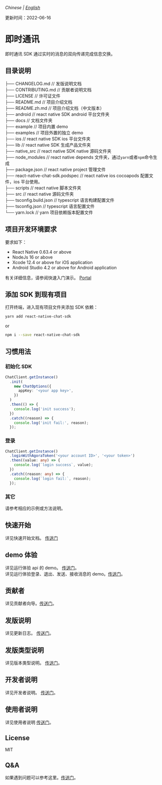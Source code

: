 _Chinese | [English](./README.md)_

更新时间：2022-06-16

# 即时通讯

即时通讯 SDK 通过实时的消息的双向传递完成信息交换。

## 目录说明

├── CHANGELOG.md // 发版说明文档  
├── CONTRIBUTING.md // 贡献者说明文档  
├── LICENSE // 许可证文件  
├── README.md // 项目介绍文档  
├── README.zh.md // 项目介绍文档（中文版本）  
├── android // react native SDK android 平台文件夹  
├── docs // 文档文件夹  
├── example // 项目内置 demo  
├── examples // 项目外置的独立 demo  
├── ios // react native SDK ios 平台文件夹  
├── lib // react native SDK 生成产品文件夹  
├── native_src // react native SDK native 源码文件夹  
├── node_modules // react native depends 文件夹，通过`yarn`或者`npm`命令生成  
├── package.json // react native project 管理文件  
├── react-native-chat-sdk.podspec // react native ios cocoapods 配置文件，ios 平台使用。  
├── scripts // react native 脚本文件夹  
├── src // react native 源码文件夹  
├── tsconfig.build.json // typescript 语言构建配置文件  
├── tsconfig.json // typescript 语言配置文件  
└── yarn.lock // yarn 项目依赖版本配置文件

## 项目开发环境要求

要求如下：

- React Native 0.63.4 or above
- NodeJs 16 or above
- Xcode 12.4 or above for iOS application
- Android Studio 4.2 or above for Android application

有关详细信息，请参阅快速入门演示。 [Portal](./docs/quick-start.md)

## 添加 SDK 到现有项目

打开终端，进入现有项目文件夹添加 SDK 依赖：

```sh
yarn add react-native-chat-sdk
```

or

```sh
npm i --save react-native-chat-sdk
```

## 习惯用法

### 初始化 SDK

```typescript
ChatClient.getInstance()
  .init(
    new ChatOptions({
      appKey: '<your app key>',
    })
  )
  .then(() => {
    console.log('init success');
  })
  .catch((reason) => {
    console.log('init fail:', reason);
  });
```

### 登录

```typescript
ChatClient.getInstance()
  .loginWithAgoraToken('<your account ID>', '<your token>')
  .then((value: any) => {
    console.log(`login success`, value);
  })
  .catch((reason: any) => {
    console.log(`login fail:`, reason);
  });
```

### 其它

请参考相应的示例或方法说明。

## 快速开始

详见快速开始文档。 [传送门](./docs/quick-start.zh.md)

## demo 体验

详见运行体验 api 的 demo。 [传送门](./example/package.json)。  
详见运行体验登录、退出、发送、接收消息的 demo。[传送门](./examples/simple_demo/package.json)。

## 贡献者

详见贡献者向导。[传送门](./CONTRIBUTING.md)。

## 发版说明

详见更新日志。 [传送门](./CHANGELOG.md)。

## 发版类型说明

详见版本类型说明。 [传送门](./docs/version-types.zh.md)。

## 开发者说明

详见开发者说明。 [传送门](./docs/developer.zh.md)。

## 使用者说明

详见使用者说明 [传送门](./docs/user.md)。

## License

MIT

## Q&A

如果遇到问题可以参考这里。[传送门](./docs/others.md)。
